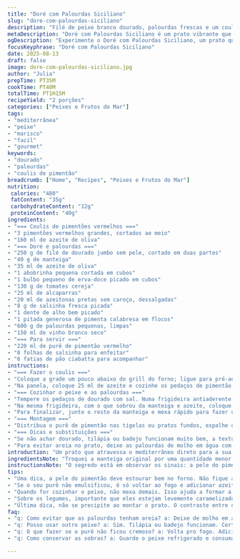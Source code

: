 ```yaml
---
title: "Doré com Palourdas Siciliano"
slug: "dore-com-palourdas-siciliano"
description: "Filé de peixe branco dourado, palourdas frescas e um coulis intenso de pimentões vermelhos, com toque de ervas, pimenta e sabores mediterrâneos. Acompanha legumes salteados e pão italiano para harmonizar. Textura macia do peixe, o sabor marcante das palourdas e o frescor dos tomates. Uma mistura aromática e vibrante, sem glúten, ovos, laticínios nem oleaginosas."
metaDescription: "Doré com Palourdas Siciliano é um prato vibrante que combina peixe fresco, palourdas e um purê de pimentão intenso, perfeito para uma refeição mediterrânea."
ogDescription: "Experimente o Doré com Palourdas Siciliano, um prato que une peixe, palourdas e pimentão. Sabor e textura incríveis para o seu jantar."
focusKeyphrase: "Doré com Palourdas Siciliano"
date: 2025-08-13
draft: false
image: dore-com-palourdas-siciliano.jpg
author: "Julia"
prepTime: PT35M
cookTime: PT40M
totalTime: PT1H15M
recipeYield: "2 porções"
categories: ["Peixes e Frutos do Mar"]
tags:
- "mediterrânea"
- "peixe"
- "marisco"
- "facil"
- "gourmet"
keywords:
- "dourado"
- "palourdas"
- "coulis de pimentão"
breadcrumb: ["Home", "Recipes", "Peixes e Frutos do Mar"]
nutrition: 
 calories: "480"
 fatContent: "35g"
 carbohydrateContent: "12g"
 proteinContent: "40g"
ingredients:
- "=== Coulis de pimentões vermelhos ==="
- "3 pimentões vermelhos grandes, cortados ao meio"
- "160 ml de azeite de oliva"
- "=== Doré e palourdas ==="
- "250 g de filé de dourado jumbo sem pele, cortado em duas partes"
- "40 g de manteiga"
- "35 ml de azeite de oliva"
- "1 abobrinha pequena cortada em cubos"
- "1 bulbo pequeno de erva-doce picado em cubos"
- "130 g de tomates cereja"
- "25 ml de alcaparras"
- "20 ml de azeitonas pretas sem caroço, dessalgadas"
- "8 g de salsinha fresca picada"
- "1 dente de alho bem picado"
- "1 pitada generosa de pimenta calabresa em flocos"
- "600 g de palourdas pequenas, limpas"
- "150 ml de vinho branco seco"
- "=== Para servir ==="
- "220 ml de purê de pimentão vermelho"
- "8 folhas de salsinha para enfeitar"
- "6 fatias de pão ciabatta para acompanhar"
instructions:
- "=== Fazer o coulis ==="
- "Coloque a grade um pouco abaixo do grill do forno; ligue para pré-aquecer. Forre uma assadeira com papel alumínio. Distribua os pimentões com a pele para cima. Leve ao forno até a pele dourar e ficar com bolhas – uns 10 a 13 minutos, observe que depois a pele deve ficar quase preta e estourada. Tire, ponha em pote tampado para criar vapor e facilitar a retirada das peles e membranas, uns 5 a 8 minutos. Quando puder manusear, esfregue a pele e retire só a polpa suculenta. Descarte cascas e sementes. Pique grosseiramente os pimentões sem pele."
- "Na panela, coloque 25 ml de azeite e cozinhe os pedaços de pimentão em fogo médio, mexendo de vez em quando para não grudar, uns 8 minutos, até formar uma crostinha fina no fundo. Isso traz sabor. Passe para o liquidificador, bata até virar purê bem liso. Vá adicionando o azeite restante lentamente, em fio, para emulsificar e deixá-lo cremoso. Salpique sal ao final. Reserve refrigerado por até 5 dias, mas não dura tanto."
- "=== Cozinhar o peixe e as palourdas ==="
- "Tempere os pedaços de dourado com sal. Numa frigideira antiaderente grande, misture metade da manteiga e do azeite. Derreta em fogo médio-baixo até dourar, uns 2 minutos; cuidado para não queimar. Coloque o peixe e vá regando com a gordura quente, vire com cuidado após 5 minutos para dourar o outro lado. Se precisar, acrescente mais manteiga para não ressecar. Retire e mantenha aquecido em prato, cubra com papel alumínio."
- "Na mesma frigideira, com o que sobrou da manteiga e azeite, coloque abobrinha e erva-doce. Deixe dourar e amaciar mexendo de vez em quando, 4 minutos, até a superfície ficar levemente caramelizada. Tempere com sal e pimenta na hora. Adicione os tomates cereja inteiros, alcaparras, azeitonas, a salsinha, alho e pimenta em flocos. Mexa para misturar aroma e calor, depois as palourdas frescas com vinho branco. Aumente o fogo, leve à fervura por 4 a 6 minutos até as conchas abrirem – jogue fora as que ficarem fechadas."
- "Para finalizar, junte o resto da manteiga e mexa rápido para fazer um molho untuoso, quase como uma emulsão, brilhante. Volte o dourado para a frigideira só para esquentar junto, não mais que 1 minuto."
- "=== Montagem ==="
- "Distribua o purê de pimentão nas tigelas ou pratos fundos, espalhe o refogado de palourdas numa camada generosa por cima. Apoie o peixe delicadamente. Regue com o molho quente, finalize com as folhas de salsinha e um fio extra de azeite bruto. Sirva acompanhando as fatias de pão ciabatta crocante para molhar e aproveitar o molho."
- "=== Dicas e substituições ==="
- "Se não achar dourado, tilápia ou badejo funcionam muito bem, a textura é firme e neutra. Palourdas podem ser substituídas por mexilhões ou vôngoles, só ajuste o tempo de abertura no fogo. Caso não tenha erva-doce, substitua por cebola roxa em cubos para dar doçura e textura. A pimenta calabresa pode ser trocada por dedo-de-moça seca picadinha para um toque mais brasileiro."
- "Para evitar areia no prato, deixe as palourdas de molho em água com sal por 30 minutos antes do preparo e enxágue várias vezes. Na hora de dourar o peixe, evite mexer demais para criar uma crosta que ajudará a segurar a forma. Ao fazer o coulis, tome cuidado para não queimar o azeite, o sabor pode ficar amargo. Na montagem, o contraste do purê quente com o peixe delicado e o crocante do pão cria texturas interessantes."
introduction: "Um prato que atravessa o mediterrâneo direto para a sua mesa, cheio de sabores robustos e aromas que se colam na memória. O peixe amanteigado, o mar que se revela nas palourdas, e o pimentão vibrante transformado em um purê aveludado trazem equilíbrio ao conjunto. Misturei técnicas antigas como o aproveitamento da crosta dos pimentões e o cuidado no fundo da frigideira para um molho untuoso que beija cada ingrediente. Aprendi que tempo demais no fogo resseca o peixe; pouca manteiga, e o molho não emulsiona. Um prato para colocar em jogo seu senso de tato, cheiro e olhar na cozinha. Nem tudo é exato, mas o resultado compensa cada passo improvisado."
ingredientsNote: "Troquei a manteiga original por uma quantidade menor para evitar excesso de gordura e deixei o azeite mais presente para uma textura mais leve, principalmente no coulis. Azeitonas calabresas são difíceis de achar aqui, então usei azeitonas pretas sem caroço e dessalgadas para manter o toque salgado sem amargor. Se não tiver cervo-de-doce (erva-doce), cebola roxa bem picada oferece um sabor adocicado próximo, mesmo que sem frescor de erva. O vinho branco pode ser seco ou semi-seco, fique atento para não usar os muito doces que vão desequilibrar o molho. O purê de pimentão é versátil, pode fazer quantidade extra para passar no pão ou como base de outras preparações."
instructionsNote: "O segredo está em observar os sinais: a pele do pimentão deve estourar antes de retirarmos, assim o coulis não fica amargo. O dourado do peixe não é só na cor, é também na textura; toque a superfície para sentir firmeza sem endurecer. Os legumes precisam corar para soltar sabor, mas cuidado para não queimar; o aroma na cozinha será seu termômetro. A abertura das palourdas indica que estão no ponto, e o molho na frigideira deve parecer cremoso, nunca aguado. Na hora de montar, aproveite o contraste entre quente e frio do purê e do peixe para criar camadas de sabor no prato."
tips:
- "Uma dica, a pele do pimentão deve estourar bem no forno. Não fique acima da temperatura queimar o azeite. Importante. Salsinha é frescor na finalização. Um pouco de alcaparra pra dar um toque salgado. Se não achar palourdas, opte por mexilhões. Ajuste o tempo."
- "Se o seu purê não emulsificou, é só voltar ao fogo e adicionar azeite em fio. Batendo, fica cremoso de novo. Quer uma textura leve, então menos manteiga é melhor. Fique de olho na coloração do peixe. Ele precisa dourar, mas não queimar."
- "Quando for cozinhar o peixe, não mexa demais. Isso ajuda a formar a crosta. Peixinho delicado, precisa de cuidado pra não desmanchar. Outros peixes como tilápia podem fazer a substituição. Mas observe a textura no final do prato."
- "Sobre os legumes, importante que eles estejam levemente caramelizados. Essa cor traz sabor. Se forem muito molhos, você pode adicionar um pouco de vinho pra dar acidez. Não esqueça de testar o sal depois de tudo pronto. É essencial."
- "Última dica, não se precipite ao montar o prato. O contraste entre quente e frio é chave. O pão ciabatta crocante é um complemento perfeito. Serve pra aproveitar cada gota do molho. E, se sobrar o purê, utilize-o em outras preparações depois."
faq:
- "q: Como evitar que as palourdas tenham areia? a: Deixe de molho em água com sal por 30 minutos. Isso ajuda. Troque a água algumas vezes. Assim evita a areia no prato. É um problema comum."
- "q: Posso usar outro peixe? a: Sim. Tilápia ou badejo funcionam. Certifique-se que a textura é firme. Mas cuidado na hora de cozinhar. Não deixe passarem do ponto. Peixe seco não é legal."
- "q: O que fazer se o purê não ficou cremoso? a: Volta pro fogo. Adicione mais azeite batendo aos poucos. Quer mais leveza? Diminua a manteiga. Agora, se ficou amargo, verifique se o azeite não queimou durante o processo."
- "q: Como conservar as sobras? a: Guarde o peixe refrigerado e consuma em até dois dias. O purê de pimentão também dura, mas espera esfriar antes de armazenar. Se possível, em recipiente fechado."

---
```

